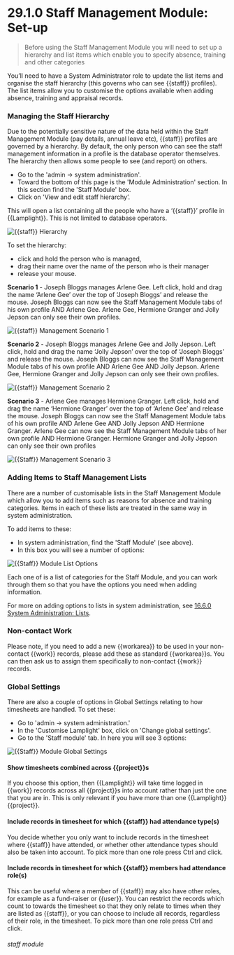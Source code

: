 # 29.1.0 Staff Management Module: Set-up

> Before using the Staff Management Module you will need to set up a hierarchy and list items which enable you to specify absence, training and other categories




You’ll need to have a System Administrator role to update the list items and organise the staff hierarchy (this governs who can see {{staff}} profiles). The list items allow you to customise the options available when adding absence, training and appraisal records.

### Managing the Staff Hierarchy  

Due to the potentially sensitive nature of the data held within the Staff Management Module (pay details, annual leave etc), {{staff}} profiles are governed by a hierarchy. By default, the only person who can see the staff management information in a profile is the database operator themselves. The hierarchy then allows some people to see (and report) on others. 

- Go to the 'admin -> system administration'.
- Toward the bottom of this page is the 'Module Administration' section. In this section find the 'Staff Module' box.
- Click on 'View and edit staff hierarchy’.

This will open a list containing all the people who have a ‘{{staff}}’ profile in {{Lamplight}}. This is not limited to database operators. 

![{{staff}} Hierarchy](29.1.0d.png)

To set the hierarchy:
- click and hold the person who is managed, 
- drag their name over the name of the person who is their manager  
- release your mouse.

**Scenario 1** - Joseph Bloggs manages Arlene Gee.
   Left click, hold and drag the name ‘Arlene Gee’ over the top of ‘Joseph Bloggs’ and release the mouse. Joseph Bloggs can now see the Staff Management Module tabs of his own profile AND Arlene Gee. Arlene Gee, Hermione Granger and Jolly Jepson can only see their own profiles.

![{{staff}} Management Scenario 1](29.1.0a.png)

**Scenario 2** - Joseph Bloggs manages Arlene Gee and Jolly Jepson.
   Left click, hold and drag the name ‘Jolly Jepson’ over the top of ‘Joseph Bloggs’ and release the mouse. Joseph Bloggs can now see the Staff Management Module tabs of his own profile AND Arlene Gee AND Jolly Jepson. Arlene Gee, Hermione Granger and Jolly Jepson can only see their own profiles.
   
![{{staff}} Management Scenario 2](29.1.0b.png)

**Scenario 3** - Arlene Gee manages Hermione Granger.
  Left click, hold and drag the name ‘Hermione Granger’ over the top of ‘Arlene Gee’ and release the mouse. Joseph Bloggs can now see the Staff Management Module tabs of his own profile AND Arlene Gee AND Jolly Jepson AND Hermione Granger. Arlene Gee can now see the Staff Management Module tabs of her own profile AND Hermione Granger. Hermione Granger and Jolly Jepson can only see their own profiles
 
![{{Staff}} Management Scenario 3](29.1.0c.png)

### Adding Items to Staff Management Lists

There are a number of customisable lists in the Staff Management Module which allow you to add items such as reasons for absence and training categories. Items in each of these lists are treated in the same way in system administration. 

To add items to these:
- In system administration, find the 'Staff Module' (see above).
- In this box you will see a number of options:

![{{Staff}} Module List Options](29.1.0e.png)

Each one of is a list of categories for the Staff Module, and you can work through them so that you have the options you need when adding information. 

For more on adding options to lists in system administration, see [16.6.0 System Administration: Lists](/help/index/p/16.6.0).

### Non-contact Work

Please note, if you need to add a new {{workarea}} to be used in your non-contact {{work}} records, please add these as standard {{workarea}}s. You can then ask us to assign them specifically to non-contact {{work}} records.

### Global Settings

There are also a couple of options in Global Settings relating to how timesheets are handled. To set these:

- Go to 'admin -> system administration.'
- In the 'Customise Lamplight' box, click on 'Change global settings'. 
- Go to the 'Staff module' tab.
In here you will see 3 options:

![{{Staff}} Module Global Settings](29.1.0f.png)

#### Show timesheets combined across {{project}}s

If you choose this option, then {{Lamplight}} will take time logged in {{work}} records across all {{project}}s into account rather than just the one that you are in. This is only relevant if you have more than one {{Lamplight}} {{project}}.

#### Include records in timesheet for which {{staff}} had attendance type(s)

You decide whether you only want to include records in the timesheet where {{staff}} have attended, or whether other attendance types should also be taken into account. To pick more than one role press Ctrl and click. 
 
#### Include records in timesheet for which {{staff}} members had attendance role(s)

This can be useful where a member of {{staff}} may also have other roles, for example as a fund-raiser or {{user}}. You can restrict the records which count to towards the timesheet so that they only relate to times when they are listed as {{staff}}, or you can choose to include all records, regardless of their role, in the timesheet. To pick more than one role press Ctrl and click. 


###### staff module
